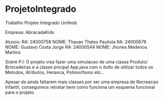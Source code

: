 ﻿# ProjetoIntegrado

Trabalho Projeto Integrado Unifeob

Empresa: AbracadaKids

Alunos: RA: 24000758 NOME: Thauan Thales Paulista 
        RA: 24000679 NOME: Gustavo Costa Jorge 
        RA: 24000544 NOME: Jhones Medeiros Martins

Sobre P.I: O projeto visa fazer uma simulacao de uma classe Produto/ Brincadeiras e a classe pricipal App.java com o ituito de utilizar todos os Metodos, Atributos, Heranca, Polimorfismo etc...

Apesar de ainda faltarem mais classes por ser uma empresa de Recreacao Infantil, conseguimos retratar bem como funciona um esquema funcional para o projeto.
